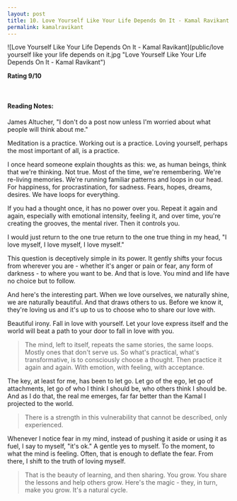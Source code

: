 ```yaml
---
layout: post
title: 10. Love Yourself Like Your Life Depends On It - Kamal Ravikant
permalink: kamalravikant
---
```


![Love Yourself Like Your Life Depends On It - Kamal Ravikant](public/love yourself like your life depends on it.jpg "Love Yourself Like Your Life Depends On It - Kamal Ravikant")


**Rating 9/10** 

<br>

#### Reading Notes:

James Altucher, "I don't do a post now unless I'm worried about what people will think about me."

Meditation is a practice. Working out is a practice. Loving yourself, perhaps the most important of all, is a practice.

I once heard someone explain thoughts as this: we, as human beings, think that we're thinking.  Not true.  Most of the time, we're remembering. We're re-living memories.  We're running familiar patterns and loops in our head. For happiness, for procrastination, for sadness. Fears, hopes, dreams, desires.  We have loops for everything.


If you had a thought once, it has no power over you. Repeat it again and again, especially with emotional intensity, feeling it, and over time, you're creating the grooves, the mental river. Then it controls you.

I would just return to the one true return to the one true thing in my head, "I love myself, I love myself, I love myself."


This question is deceptively simple in its power. It gently shifts your focus from wherever you are - whether it's anger or pain or fear, any form of darkness - to where you want to be. And that is love. You mind and life have no choice but to follow.

And here's the interesting part. When we love ourselves, we naturally shine, we are naturally beautiful. And that draws others to us. Before we know it, they're loving us and it's up to us to choose who to share our love with.


Beautiful irony. Fall in love with yourself.  Let your love express itself and the world will beat a path to your door to fall in love with you.

> The mind, left to itself, repeats the same stories, the same loops. Mostly ones that don't serve us. So what's practical, what's transformative, is to consciously choose a thought. Then practice it again and again. With emotion, with feeling, with acceptance.


The key, at least for me, has been to let go. Let go of the ego, let go of attachments, let go of who I think I should be, who others think I should be. And as I do that, the real me emerges, far far better than the Kamal I projected to the world. 

> There is a strength in this vulnerability that cannot be described, only experienced.

Whenever I notice fear in my mind, instead of pushing it aside or using it as fuel, I say to myself, "it's ok."  A gentle yes to myself. To the moment, to what the mind is feeling. Often, that is enough to deflate the fear. From there, I shift to the truth of loving myself.

> That is the beauty of learning, and then sharing. You grow. You share the lessons and help others grow.  Here's the magic - they, in turn, make you grow.  It's a natural cycle.

